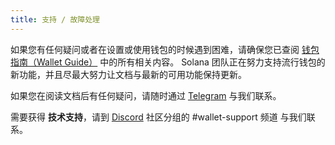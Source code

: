 ```yaml
---
title: 支持 / 故障处理
---
```


如果您有任何疑问或者在设置或使用钱包的时候遇到困难，请确保您已查阅 [钱包指南（Wallet Guide）](paper-wallet.md) 中的所有相关内容。 Solana 团队正在努力支持流行钱包的新功能，并且尽最大努力让文档与最新的可用功能保持更新。

如果您在阅读文档后有任何疑问，请随时通过 [Telegram](https://t.me/solanaio) 与我们联系。

需要获得 **技术支持**，请到 [Discord](https://discordapp.com/invite/pquxPsq) 社区分组的 #wallet-support 频道 与我们联系。
